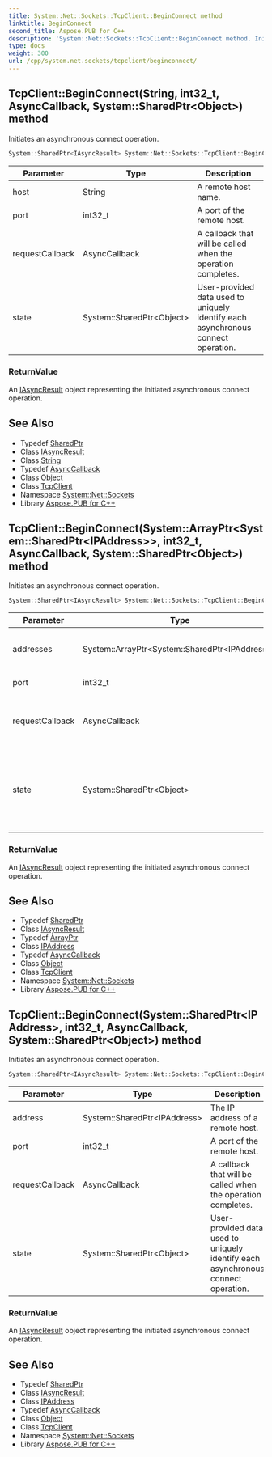 ```yaml
---
title: System::Net::Sockets::TcpClient::BeginConnect method
linktitle: BeginConnect
second_title: Aspose.PUB for C++
description: 'System::Net::Sockets::TcpClient::BeginConnect method. Initiates an asynchronous connect operation in C++.'
type: docs
weight: 300
url: /cpp/system.net.sockets/tcpclient/beginconnect/
---
```

## TcpClient::BeginConnect(String, int32_t, AsyncCallback, System::SharedPtr\<Object\>) method


Initiates an asynchronous connect operation.

```cpp
System::SharedPtr<IAsyncResult> System::Net::Sockets::TcpClient::BeginConnect(String host, int32_t port, AsyncCallback requestCallback, System::SharedPtr<Object> state)
```


| Parameter | Type | Description |
| --- | --- | --- |
| host | String | A remote host name. |
| port | int32_t | A port of the remote host. |
| requestCallback | AsyncCallback | A callback that will be called when the operation completes. |
| state | System::SharedPtr\<Object\> | User-provided data used to uniquely identify each asynchronous connect operation. |

### ReturnValue

An [IAsyncResult](../../../system/iasyncresult/) object representing the initiated asynchronous connect operation.

## See Also

* Typedef [SharedPtr](../../../system/sharedptr/)
* Class [IAsyncResult](../../../system/iasyncresult/)
* Class [String](../../../system/string/)
* Typedef [AsyncCallback](../../../system/asynccallback/)
* Class [Object](../../../system/object/)
* Class [TcpClient](../)
* Namespace [System::Net::Sockets](../../)
* Library [Aspose.PUB for C++](../../../)
## TcpClient::BeginConnect(System::ArrayPtr\<System::SharedPtr\<IPAddress\>\>, int32_t, AsyncCallback, System::SharedPtr\<Object\>) method


Initiates an asynchronous connect operation.

```cpp
System::SharedPtr<IAsyncResult> System::Net::Sockets::TcpClient::BeginConnect(System::ArrayPtr<System::SharedPtr<IPAddress>> addresses, int32_t port, AsyncCallback requestCallback, System::SharedPtr<Object> state)
```


| Parameter | Type | Description |
| --- | --- | --- |
| addresses | System::ArrayPtr\<System::SharedPtr\<IPAddress\>\> | The IP addresses of a remote host. |
| port | int32_t | A port of the remote host. |
| requestCallback | AsyncCallback | A callback that will be called when the operation completes. |
| state | System::SharedPtr\<Object\> | User-provided data used to uniquely identify each asynchronous connect operation. |

### ReturnValue

An [IAsyncResult](../../../system/iasyncresult/) object representing the initiated asynchronous connect operation.

## See Also

* Typedef [SharedPtr](../../../system/sharedptr/)
* Class [IAsyncResult](../../../system/iasyncresult/)
* Typedef [ArrayPtr](../../../system/arrayptr/)
* Class [IPAddress](../../../system.net/ipaddress/)
* Typedef [AsyncCallback](../../../system/asynccallback/)
* Class [Object](../../../system/object/)
* Class [TcpClient](../)
* Namespace [System::Net::Sockets](../../)
* Library [Aspose.PUB for C++](../../../)
## TcpClient::BeginConnect(System::SharedPtr\<IPAddress\>, int32_t, AsyncCallback, System::SharedPtr\<Object\>) method


Initiates an asynchronous connect operation.

```cpp
System::SharedPtr<IAsyncResult> System::Net::Sockets::TcpClient::BeginConnect(System::SharedPtr<IPAddress> address, int32_t port, AsyncCallback requestCallback, System::SharedPtr<Object> state)
```


| Parameter | Type | Description |
| --- | --- | --- |
| address | System::SharedPtr\<IPAddress\> | The IP address of a remote host. |
| port | int32_t | A port of the remote host. |
| requestCallback | AsyncCallback | A callback that will be called when the operation completes. |
| state | System::SharedPtr\<Object\> | User-provided data used to uniquely identify each asynchronous connect operation. |

### ReturnValue

An [IAsyncResult](../../../system/iasyncresult/) object representing the initiated asynchronous connect operation.

## See Also

* Typedef [SharedPtr](../../../system/sharedptr/)
* Class [IAsyncResult](../../../system/iasyncresult/)
* Class [IPAddress](../../../system.net/ipaddress/)
* Typedef [AsyncCallback](../../../system/asynccallback/)
* Class [Object](../../../system/object/)
* Class [TcpClient](../)
* Namespace [System::Net::Sockets](../../)
* Library [Aspose.PUB for C++](../../../)
